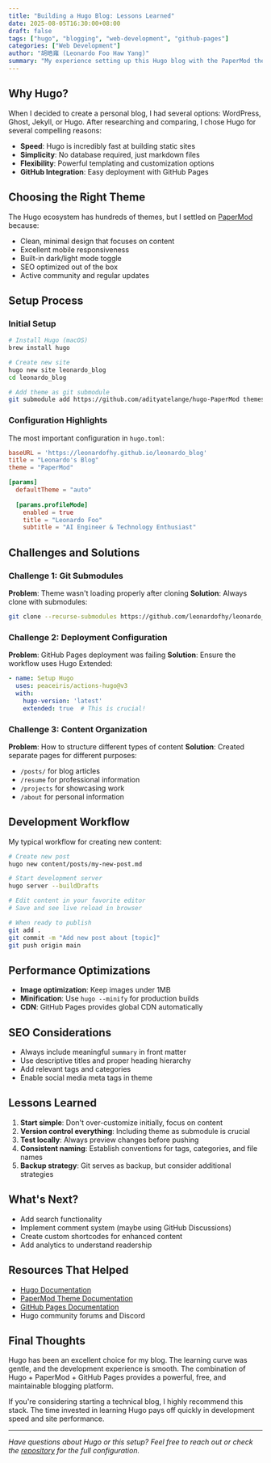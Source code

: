 ```yaml
---
title: "Building a Hugo Blog: Lessons Learned"
date: 2025-08-05T16:30:00+08:00
draft: false
tags: ["hugo", "blogging", "web-development", "github-pages"]
categories: ["Web Development"]
author: "胡皓雍 (Leonardo Foo Haw Yang)"
summary: "My experience setting up this Hugo blog with the PaperMod theme, including challenges faced, solutions found, and tips for other developers."
---
```


## Why Hugo?

When I decided to create a personal blog, I had several options: WordPress, Ghost, Jekyll, or Hugo. After researching and comparing, I chose Hugo for several compelling reasons:

- **Speed**: Hugo is incredibly fast at building static sites
- **Simplicity**: No database required, just markdown files
- **Flexibility**: Powerful templating and customization options
- **GitHub Integration**: Easy deployment with GitHub Pages

## Choosing the Right Theme

The Hugo ecosystem has hundreds of themes, but I settled on [PaperMod](https://github.com/adityatelange/hugo-PaperMod) because:

- Clean, minimal design that focuses on content
- Excellent mobile responsiveness
- Built-in dark/light mode toggle
- SEO optimized out of the box
- Active community and regular updates

## Setup Process

### Initial Setup

```bash
# Install Hugo (macOS)
brew install hugo

# Create new site
hugo new site leonardo_blog
cd leonardo_blog

# Add theme as git submodule
git submodule add https://github.com/adityatelange/hugo-PaperMod themes/PaperMod
```

### Configuration Highlights

The most important configuration in `hugo.toml`:

```toml
baseURL = 'https://leonardofhy.github.io/leonardo_blog'
title = "Leonardo's Blog"
theme = "PaperMod"

[params]
  defaultTheme = "auto"
  
  [params.profileMode]
    enabled = true
    title = "Leonardo Foo"
    subtitle = "AI Engineer & Technology Enthusiast"
```

## Challenges and Solutions

### Challenge 1: Git Submodules

**Problem**: Theme wasn't loading properly after cloning
**Solution**: Always clone with submodules:
```bash
git clone --recurse-submodules https://github.com/leonardofhy/leonardo_blog.git
```

### Challenge 2: Deployment Configuration

**Problem**: GitHub Pages deployment was failing
**Solution**: Ensure the workflow uses Hugo Extended:
```yaml
- name: Setup Hugo
  uses: peaceiris/actions-hugo@v3
  with:
    hugo-version: 'latest'
    extended: true  # This is crucial!
```

### Challenge 3: Content Organization

**Problem**: How to structure different types of content
**Solution**: Created separate pages for different purposes:
- `/posts/` for blog articles
- `/resume` for professional information
- `/projects` for showcasing work
- `/about` for personal information

## Development Workflow

My typical workflow for creating new content:

```bash
# Create new post
hugo new content/posts/my-new-post.md

# Start development server
hugo server --buildDrafts

# Edit content in your favorite editor
# Save and see live reload in browser

# When ready to publish
git add .
git commit -m "Add new post about [topic]"
git push origin main
```

## Performance Optimizations

- **Image optimization**: Keep images under 1MB
- **Minification**: Use `hugo --minify` for production builds
- **CDN**: GitHub Pages provides global CDN automatically

## SEO Considerations

- Always include meaningful `summary` in front matter
- Use descriptive titles and proper heading hierarchy
- Add relevant tags and categories
- Enable social media meta tags in theme

## Lessons Learned

1. **Start simple**: Don't over-customize initially, focus on content
2. **Version control everything**: Including theme as submodule is crucial
3. **Test locally**: Always preview changes before pushing
4. **Consistent naming**: Establish conventions for tags, categories, and file names
5. **Backup strategy**: Git serves as backup, but consider additional strategies

## What's Next?

- Add search functionality
- Implement comment system (maybe using GitHub Discussions)
- Create custom shortcodes for enhanced content
- Add analytics to understand readership

## Resources That Helped

- [Hugo Documentation](https://gohugo.io/documentation/)
- [PaperMod Theme Documentation](https://github.com/adityatelange/hugo-PaperMod/wiki)
- [GitHub Pages Documentation](https://docs.github.com/en/pages)
- Hugo community forums and Discord

## Final Thoughts

Hugo has been an excellent choice for my blog. The learning curve was gentle, and the development experience is smooth. The combination of Hugo + PaperMod + GitHub Pages provides a powerful, free, and maintainable blogging platform.

If you're considering starting a technical blog, I highly recommend this stack. The time invested in learning Hugo pays off quickly in development speed and site performance.

---

*Have questions about Hugo or this setup? Feel free to reach out or check the [repository](https://github.com/leonardofhy/leonardo_blog) for the full configuration.*

